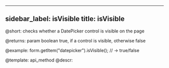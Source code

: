 
---
sidebar_label: isVisible
title: isVisible
---          

@short: checks whether a DatePicker control is visible on the page

@returns:
param   boolean     true, if a control is visible, otherwise false


@example:
form.getItem("datepicker").isVisible(); 
// -> true/false

@template: api_method
@descr:


